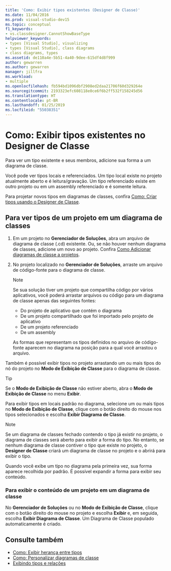```yaml
---
title: 'Como: Exibir tipos existentes (Designer de Classe)'
ms.date: 11/04/2016
ms.prod: visual-studio-dev15
ms.topic: conceptual
f1_keywords:
- vs.classdesigner.CannotShowBaseType
helpviewer_keywords:
- types [Visual Studio], visualizing
- types [Visual Studio], class diagrams
- class diagrams, types
ms.assetid: de110a4e-5b51-4a40-9dee-615df4d8f999
author: gewarren
ms.author: gewarren
manager: jillfra
ms.workload:
- multiple
ms.openlocfilehash: fb594bd1096dbf2908ed2daa21706f60d329264e
ms.sourcegitcommit: 2193323efc608118e0ce6f6b2ff532f158245d56
ms.translationtype: HT
ms.contentlocale: pt-BR
ms.lasthandoff: 01/25/2019
ms.locfileid: "55038351"
---
```

# <a name="how-to-view-existing-types-in-class-designer"></a>Como: Exibir tipos existentes no Designer de Classe

Para ver um tipo existente e seus membros, adicione sua forma a um diagrama de classe.

Você pode ver tipos locais e referenciados. Um tipo local existe no projeto atualmente aberto e é leitura/gravação. Um tipo referenciado existe em outro projeto ou em um assembly referenciado e é somente leitura.

Para projetar novos tipos em diagramas de classes, confira [Como: Criar tipos usando o Designer de Classe](how-to-create-types.md).

## <a name="to-see-types-in-a-project-on-a-class-diagram"></a>Para ver tipos de um projeto em um diagrama de classes

1.  Em um projeto no **Gerenciador de Soluções**, abra um arquivo de diagrama de classe (.cd) existente. Ou, se não houver nenhum diagrama de classes, adicione um novo ao projeto. Confira [Como Adicionar diagramas de classe a projetos](how-to-add-class-diagrams-to-projects.md).

2.  No projeto localizado no **Gerenciador de Soluções**, arraste um arquivo de código-fonte para o diagrama de classe.

    > [!NOTE]
    > Se sua solução tiver um projeto que compartilha código por vários aplicativos, você poderá arrastar arquivos ou código para um diagrama de classe apenas das seguintes fontes:
    >
    > - Do projeto de aplicativo que contém o diagrama
    > - De um projeto compartilhado que foi importado pelo projeto de aplicativo
    > - De um projeto referenciado
    > - De um assembly

    As formas que representam os tipos definidos no arquivo de código-fonte aparecem no diagrama na posição para a qual você arrastou o arquivo.

Também é possível exibir tipos no projeto arrastando um ou mais tipos do nó do projeto no **Modo de Exibição de Classe** para o diagrama de classe.

> [!TIP]
> Se o **Modo de Exibição de Classe** não estiver aberto, abra o **Modo de Exibição de Classe** no menu **Exibir**.

Para exibir tipos em locais padrão no diagrama, selecione um ou mais tipos no **Modo de Exibição de Classe**, clique com o botão direito do mouse nos tipos selecionados e escolha **Exibir Diagrama de Classe**.

> [!NOTE]
> Se um diagrama de classes fechado contendo o tipo já existir no projeto, o diagrama de classes será aberto para exibir a forma do tipo. No entanto, se nenhum diagrama de classe contiver o tipo que existe no projeto, o **Designer de Classe** criará um diagrama de classe no projeto e o abrirá para exibir o tipo.

Quando você exibe um tipo no diagrama pela primeira vez, sua forma aparece recolhida por padrão. É possível expandir a forma para exibir seu conteúdo.

### <a name="to-display-the-contents-of-a-project-in-a-class-diagram"></a>Para exibir o conteúdo de um projeto em um diagrama de classe

No **Gerenciador de Soluções** ou no **Modo de Exibição de Classe**, clique com o botão direito do mouse no projeto e escolha **Exibir** e, em seguida, escolha **Exibir Diagrama de Classe**. Um Diagrama de Classe populado automaticamente é criado.

## <a name="see-also"></a>Consulte também

- [Como: Exibir herança entre tipos](how-to-view-inheritance-between-types.md)
- [Como: Personalizar diagramas de classe](how-to-customize-class-diagrams.md)
- [Exibindo tipos e relações](designing-and-viewing-classes-and-types.md)